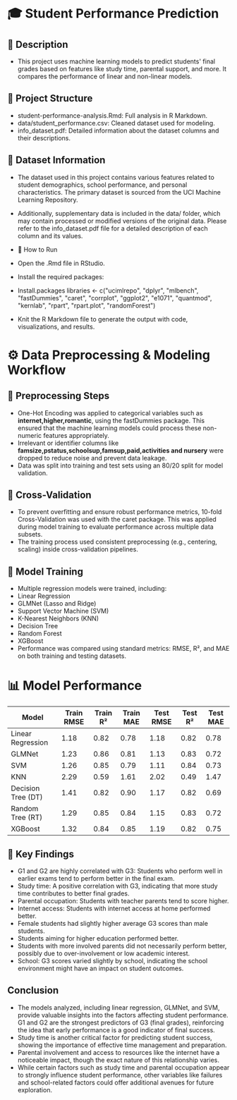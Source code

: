 # 🎓 Student Performance Prediction

## 📝 Description
* This project uses machine learning models to predict students' final grades based on features like study time, parental support, and more. It compares the performance of linear and non-linear models.

## 📁 Project Structure
* student-performance-analysis.Rmd: Full analysis in R Markdown.
* data/student_performance.csv: Cleaned dataset used for modeling.
* info_dataset.pdf: Detailed information about the dataset columns and their descriptions.


## 📂 Dataset Information
* The dataset used in this project contains various features related to student demographics, school performance, and personal characteristics. The primary dataset is sourced from the UCI Machine Learning Repository.
* Additionally, supplementary data is included in the data/ folder, which may contain processed or modified versions of the original data. Please refer to the info_dataset.pdf file for a detailed description of each column and its values.

* 🚀 How to Run
* Open the .Rmd file in RStudio.
* Install the required packages:
* Install.packages libraries <- c("ucimlrepo", "dplyr", "mlbench", "fastDummies", "caret", "corrplot", "ggplot2", "e1071", "quantmod", "kernlab", "rpart", "rpart.plot", "randomForest")
* Knit the R Markdown file to generate the output with code, visualizations, and results.

# ⚙️ Data Preprocessing & Modeling Workflow
## 🔧 Preprocessing Steps
* One-Hot Encoding was applied to categorical variables such as **internet,higher,romantic**, using the fastDummies package. This ensured that the machine learning models could process these non-numeric features appropriately.
* Irrelevant or identifier columns like **famsize,pstatus,schoolsup,famsup,paid,activities and nursery**  were dropped to reduce noise and prevent data leakage.
* Data was split into training and test sets using an 80/20 split for model validation.

## 🔁 Cross-Validation
* To prevent overfitting and ensure robust performance metrics, 10-fold Cross-Validation was used with the caret package. This was applied during model training to evaluate performance across multiple data subsets.
* The training process used consistent preprocessing (e.g., centering, scaling) inside cross-validation pipelines.

## 🤖 Model Training
* Multiple regression models were trained, including:
* Linear Regression
* GLMNet (Lasso and Ridge)
* Support Vector Machine (SVM)
* K-Nearest Neighbors (KNN)
* Decision Tree
* Random Forest
* XGBoost
* Performance was compared using standard metrics: RMSE, R², and MAE on both training and testing datasets.
# 📊 Model Performance

| Model              | Train RMSE | Train R² | Train MAE | Test RMSE | Test R² | Test MAE |
| ------------------ | ---------- | -------- | --------- | --------- | ------- | -------- |
| Linear Regression  | 1.18       | 0.82     | 0.78      | 1.18      | 0.82    | 0.78     |
| GLMNet             | 1.23       | 0.86     | 0.81      | 1.13      | 0.83    | 0.72     |
| SVM                | 1.26       | 0.85     | 0.79      | 1.11      | 0.84    | 0.73     |
| KNN                | 2.29       | 0.59     | 1.61      | 2.02      | 0.49    | 1.47     |
| Decision Tree (DT) | 1.41       | 0.82     | 0.90      | 1.17      | 0.82    | 0.69     |
| Random Tree (RT)   | 1.29       | 0.85     | 0.84      | 1.15      | 0.83    | 0.72     |
| XGBoost            | 1.32       | 0.84     | 0.85      | 1.19      | 0.82    | 0.75     |

## 📌 Key Findings
* G1 and G2 are highly correlated with G3: Students who perform well in earlier exams tend to perform better in the final exam.
* Study time: A positive correlation with G3, indicating that more study time contributes to better final grades.
* Parental occupation: Students with teacher parents tend to score higher.
* Internet access: Students with internet access at home performed better.
* Female students had slightly higher average G3 scores than male students.
* Students aiming for higher education performed better.
* Students with more involved parents did not necessarily perform better, possibly due to over-involvement or low academic interest.
* School: G3 scores varied slightly by school, indicating the school environment might have an impact on student outcomes.

##  Conclusion
* The models analyzed, including linear regression, GLMNet, and SVM, provide valuable insights into the factors affecting student performance. G1 and G2 are the strongest predictors of G3 (final grades), reinforcing the idea that early performance is a good indicator of final success.
* Study time is another critical factor for predicting student success, showing the importance of effective time management and preparation.
* Parental involvement and access to resources like the internet have a noticeable impact, though the exact nature of this relationship varies.
* While certain factors such as study time and parental occupation appear to strongly influence student performance, other variables like failures and school-related factors could offer additional avenues for future exploration.